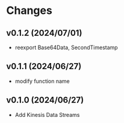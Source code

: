 # Changes

## v0.1.2 (2024/07/01)
* reexport Base64Data, SecondTimestamp

## v0.1.1 (2024/06/27)
* modify function name

## v0.1.0 (2024/06/27)
* Add Kinesis Data Streams